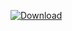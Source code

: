[![Download](https://api.bintray.com/packages/ipa/conan/OpenIGTLink%3Aipa/images/download.svg?version=3.0%3Atesting) ](https://bintray.com/ipa/conan/OpenIGTLink%3Aipa/3.0%3Atesting/link)
